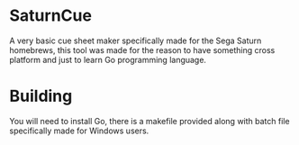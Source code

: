 # SaturnCue
A very basic cue sheet maker specifically made for the Sega Saturn homebrews, this tool was made for the reason to have something cross platform and just to learn Go programming language.

# Building
You will need to install Go, there is a makefile provided along with batch file specifically made for Windows users.
